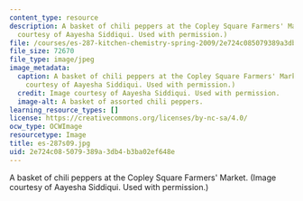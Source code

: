 ```yaml
---
content_type: resource
description: A basket of chili peppers at the Copley Square Farmers' Market. (Image
  courtesy of Aayesha Siddiqui. Used with permission.)
file: /courses/es-287-kitchen-chemistry-spring-2009/2e724c085079389a3db4b3ba02ef648e_es-287s09.jpg
file_size: 72670
file_type: image/jpeg
image_metadata:
  caption: A basket of chili peppers at the Copley Square Farmers' Market. (Image
    courtesy of Aayesha Siddiqui. Used with permission.)
  credit: Image courtesy of Aayesha Siddiqui. Used with permission.
  image-alt: A basket of assorted chili peppers.
learning_resource_types: []
license: https://creativecommons.org/licenses/by-nc-sa/4.0/
ocw_type: OCWImage
resourcetype: Image
title: es-287s09.jpg
uid: 2e724c08-5079-389a-3db4-b3ba02ef648e
---
```

A basket of chili peppers at the Copley Square Farmers' Market. (Image courtesy of Aayesha Siddiqui. Used with permission.)